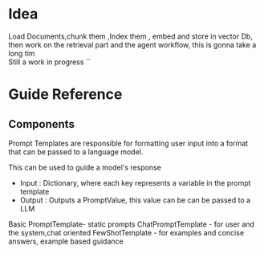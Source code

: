 # Idea

Load Documents,chunk them ,Index them , embed and store in vector Db, then work on the retrieval part and the agent workflow, this is gonna take a long tim  
Still a work in progress
``

# Guide Reference


## Components

Prompt Templates are responsible for formatting user input into a format that can be passed to a language model.

This can be used to guide a model's response
- Input : Dictionary, where each key represents a variable in the prompt template
- Output : Outputs a PromptValue, this value can be can be passed to a LLM

Basic PromptTemplate- static prompts
ChatPromptTemplate - for user and the system,chat oriented
FewShotTemplate - for examples and concise answers, example based guidance
